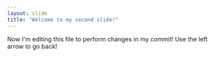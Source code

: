 ```yaml
---
layout: slide
title: "Welcome to my second slide!"
---
```

Now I'm editing this file to perform changes in my commit!
Use the left arrow to go back!
